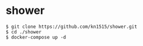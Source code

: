 # shower
```
$ git clone https://github.com/kn1515/shower.git
$ cd ./shower
$ docker-compose up -d
```
